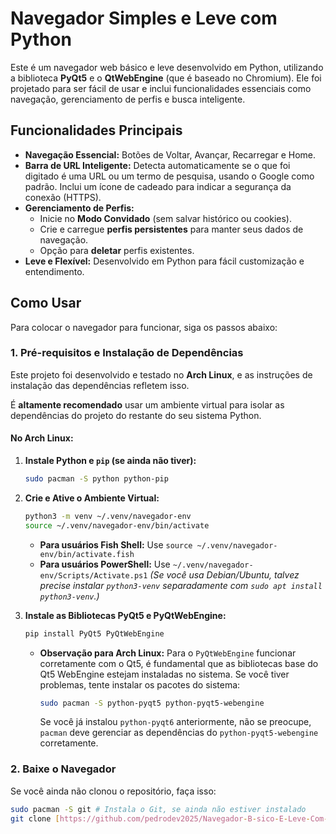 # Navegador Simples e Leve com Python

Este é um navegador web básico e leve desenvolvido em Python, utilizando a biblioteca **PyQt5** e o **QtWebEngine** (que é baseado no Chromium). Ele foi projetado para ser fácil de usar e inclui funcionalidades essenciais como navegação, gerenciamento de perfis e busca inteligente.

## Funcionalidades Principais

* **Navegação Essencial:** Botões de Voltar, Avançar, Recarregar e Home.
* **Barra de URL Inteligente:** Detecta automaticamente se o que foi digitado é uma URL ou um termo de pesquisa, usando o Google como padrão. Inclui um ícone de cadeado para indicar a segurança da conexão (HTTPS).
* **Gerenciamento de Perfis:**
    * Inicie no **Modo Convidado** (sem salvar histórico ou cookies).
    * Crie e carregue **perfis persistentes** para manter seus dados de navegação.
    * Opção para **deletar** perfis existentes.
* **Leve e Flexível:** Desenvolvido em Python para fácil customização e entendimento.

## Como Usar

Para colocar o navegador para funcionar, siga os passos abaixo:

### 1. Pré-requisitos e Instalação de Dependências

Este projeto foi desenvolvido e testado no **Arch Linux**, e as instruções de instalação das dependências refletem isso.

É **altamente recomendado** usar um ambiente virtual para isolar as dependências do projeto do restante do seu sistema Python.

#### No Arch Linux:

1.  **Instale Python e `pip` (se ainda não tiver):**
    ```bash
    sudo pacman -S python python-pip
    ```
2.  **Crie e Ative o Ambiente Virtual:**
    ```bash
    python3 -m venv ~/.venv/navegador-env
    source ~/.venv/navegador-env/bin/activate
    ```
    * **Para usuários Fish Shell:** Use `source ~/.venv/navegador-env/bin/activate.fish`
    * **Para usuários PowerShell:** Use `~/.venv/navegador-env/Scripts/Activate.ps1`
    *(Se você usa Debian/Ubuntu, talvez precise instalar `python3-venv` separadamente com `sudo apt install python3-venv`.)*

3.  **Instale as Bibliotecas PyQt5 e PyQtWebEngine:**
    ```bash
    pip install PyQt5 PyQtWebEngine
    ```
    * **Observação para Arch Linux:** Para o `PyQtWebEngine` funcionar corretamente com o Qt5, é fundamental que as bibliotecas base do Qt5 WebEngine estejam instaladas no sistema. Se você tiver problemas, tente instalar os pacotes do sistema:
        ```bash
        sudo pacman -S python-pyqt5 python-pyqt5-webengine
        ```
        Se você já instalou `python-pyqt6` anteriormente, não se preocupe, `pacman` deve gerenciar as dependências do `python-pyqt5-webengine` corretamente.

### 2. Baixe o Navegador

Se você ainda não clonou o repositório, faça isso:

```bash
sudo pacman -S git # Instala o Git, se ainda não estiver instalado
git clone [https://github.com/pedrodev2025/Navegador-B-sico-E-Leve-Com-Python-.git](https://github.com/pedrodev2025/Navegador-B-sico-E-Leve-Com-Python-.git)
